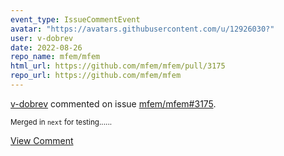 ```yaml
---
event_type: IssueCommentEvent
avatar: "https://avatars.githubusercontent.com/u/12926030?"
user: v-dobrev
date: 2022-08-26
repo_name: mfem/mfem
html_url: https://github.com/mfem/mfem/pull/3175
repo_url: https://github.com/mfem/mfem
---
```


<a href='https://github.com/v-dobrev' target='_blank'>v-dobrev</a> commented on issue <a href='https://github.com/mfem/mfem/pull/3175' target='_blank'>mfem/mfem#3175</a>.

<small>Merged in `next` for testing......</small>

<a href='https://github.com/mfem/mfem/pull/3175' target='_blank'>View Comment</a>